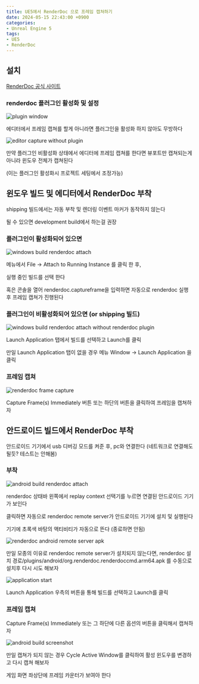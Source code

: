 ```yaml
---
title: UE5에서 RenderDoc 으로 프레임 캡쳐하기
date: 2024-05-15 22:43:00 +0900
categories:
- Unreal Engine 5
tags:
- UE5
- RenderDoc
---
```


## 설치

[RenderDoc 공식 사이트](https://renderdoc.org/)

### renderdoc 플러그인 활성화 및 설정

![plugin window](/assets/attachments/2024-05-15-UE5에서_RenderDoc_으로_프레임_캡쳐하기/img1.png)

에디터에서 프레임 캡쳐를 할게 아니라면 플러그인을 활성화 하지 않아도 무방하다

![editor capture without plugin](/assets/attachments/2024-05-15-UE5에서_RenderDoc_으로_프레임_캡쳐하기/img2.png)

만약 플러그인 비활성화 상태에서 에디터에 프레임 캡쳐를 한다면 뷰포트만 캡쳐되는게 아니라 윈도우 전체가 캡쳐된다

(이는 플러그인 활성화시 프로젝트 세팅에서 조정가능)

## 윈도우 빌드 및 에디터에서 RenderDoc 부착

shipping 빌드에서는 자동 부착 및 렌더링 이벤트 마커가 동작하지 않는다

될 수 있으면 development build에서 하는걸 권장

### 플러그인이 활성화되어 있으면

![windows build renderdoc attach](/assets/attachments/2024-05-15-UE5에서_RenderDoc_으로_프레임_캡쳐하기/img3.png)

메뉴에서 File -> Attach to Running Instance 를 클릭 한 후, 

실행 중인 빌드를 선택 한다

혹은 콘솔을 열어 renderdoc.captureframe을 입력하면 자동으로 renderdoc 실행 후 프레임 캡쳐가 진행된다

### 플러그인이 비활성화되어 있으면 (or shipping 빌드)

![windows build renderdoc attach without renderdoc plugin](/assets/attachments/2024-05-15-UE5에서_RenderDoc_으로_프레임_캡쳐하기/img4.png)

Launch Application 탭에서 빌드를 선택하고 Launch를 클릭

만일 Launch Application 탭이 없을 경우 메뉴 Window -> Launch Application 을 클릭

### 프레임 캡쳐

![renderdoc frame capture](/assets/attachments/2024-05-15-UE5에서_RenderDoc_으로_프레임_캡쳐하기/img10.png)

Capture Frame(s) Immediately 버튼 또는 하단의 버튼을 클릭하여 프레임을 캡쳐하자

## 안드로이드 빌드에서 RenderDoc 부착

안드로이드 기기에서 usb 디버깅 모드를 켜준 후, pc와 연결한다 (네트워크로 연결해도 될듯? 테스트는 안해봄)

### 부착

![android build renderdoc attach](/assets/attachments/2024-05-15-UE5에서_RenderDoc_으로_프레임_캡쳐하기/img5.png)

renderdoc 상태바 왼쪽에서 replay context 선택기를 누르면 연결된 안드로이드 기기가 보인다

클릭하면 자동으로 renderdoc remote server가 안드로이드 기기에 설치 및 실행된다

기기에 초록색 바탕의 액티비티가 자동으로 뜬다 (종료하면 안됨)

![renderdoc android remote server apk](/assets/attachments/2024-05-15-UE5에서_RenderDoc_으로_프레임_캡쳐하기/img6.png)

만일 모종의 이유로 renderdoc remote server가 설치되지 않는다면, renderdoc 설치 경로/plugins/android/org.renderdoc.renderdoccmd.arm64.apk 를 수동으로 설치후 다시 시도 해보자

![application start](/assets/attachments/2024-05-15-UE5에서_RenderDoc_으로_프레임_캡쳐하기/img7.png)

Launch Application 우측의 버튼을 통해 빌드를 선택하고 Launch를 클릭

### 프레임 캡쳐

Capture Frame(s) Immediately 또는 그 하단에 다른 옵션의 버튼을 클릭해서 캡쳐하자

![android build screenshot](/assets/attachments/2024-05-15-UE5에서_RenderDoc_으로_프레임_캡쳐하기/img9.jpg)

만일 캡쳐가 되지 않는 경우 Cycle Active Window를 클릭하여 활성 윈도우를 변경하고 다시 캡쳐 해보자

게임 화면 좌상단에 프레임 카운터가 보여아 한다
